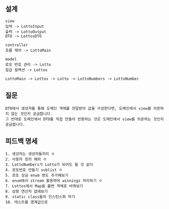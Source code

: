 ## 설계

    view
    입력 -> LottoInput
    출력 -> LottoOutput
    DTO -> LottosDTO

    controller
    흐름 제어 -> LottoMain

    model
    로또 번호 관리 -> Lotto
    일급 컬렉션 -> Lottos

    LottoMain -> Lottos -> Lotto -> LottoNumbers -> LottoNumber

## 질문

    
    DTO에서 생성자를 통해 도메인 객체를 전달받아 값을 구성한다면, 도메인에서 view를 의존하지 않는 것인지 궁금합니다.
    그 반대로 도메인에서 DTO를 직접 만들어 반환하는 것은 도메인에서 view를 의존하는 것인지 궁금합니다.

## 피드백 명세

    1. 생성자는 생성자들끼리 ㅇ
    2. 사용자 정의 예외 ㅇ
    3. LottoNumbers가 Lotto가 되어도 될 것 같다
    4. 로또번호 만들기 sublist ㅇ
    5. 로또 상금 enum 꽝도 추가해보기
    6. enum에서 stream 활용하여 winnings 처리하기 ㅇ
    7. Lottos에서 Map을 불변 객체로 바꿔보기
    8. 삼항 연산자 없애보기
    9. static class들의 인스턴스화 막기
    10. 테스트를 경계값으로
